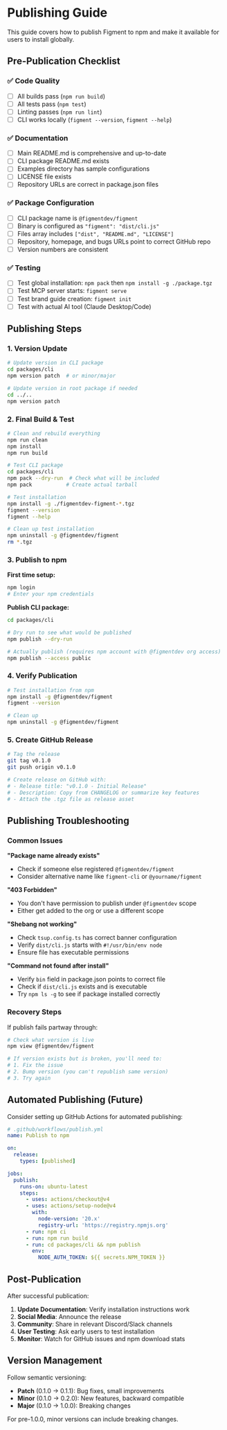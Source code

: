 # Publishing Guide

This guide covers how to publish Figment to npm and make it available for users to install globally.

## Pre-Publication Checklist

### ✅ Code Quality
- [ ] All builds pass (`npm run build`)
- [ ] All tests pass (`npm test`) 
- [ ] Linting passes (`npm run lint`)
- [ ] CLI works locally (`figment --version`, `figment --help`)

### ✅ Documentation  
- [ ] Main README.md is comprehensive and up-to-date
- [ ] CLI package README.md exists
- [ ] Examples directory has sample configurations
- [ ] LICENSE file exists
- [ ] Repository URLs are correct in package.json files

### ✅ Package Configuration
- [ ] CLI package name is `@figmentdev/figment`
- [ ] Binary is configured as `"figment": "dist/cli.js"`
- [ ] Files array includes `["dist", "README.md", "LICENSE"]`
- [ ] Repository, homepage, and bugs URLs point to correct GitHub repo
- [ ] Version numbers are consistent

### ✅ Testing
- [ ] Test global installation: `npm pack` then `npm install -g ./package.tgz`
- [ ] Test MCP server starts: `figment serve`
- [ ] Test brand guide creation: `figment init`
- [ ] Test with actual AI tool (Claude Desktop/Code)

## Publishing Steps

### 1. Version Update
```bash
# Update version in CLI package
cd packages/cli
npm version patch  # or minor/major

# Update version in root package if needed
cd ../..
npm version patch
```

### 2. Final Build & Test
```bash
# Clean and rebuild everything
npm run clean
npm install  
npm run build

# Test CLI package
cd packages/cli
npm pack --dry-run  # Check what will be included
npm pack           # Create actual tarball

# Test installation
npm install -g ./figmentdev-figment-*.tgz
figment --version
figment --help

# Clean up test installation  
npm uninstall -g @figmentdev/figment
rm *.tgz
```

### 3. Publish to npm

**First time setup:**
```bash
npm login
# Enter your npm credentials
```

**Publish CLI package:**
```bash
cd packages/cli

# Dry run to see what would be published
npm publish --dry-run

# Actually publish (requires npm account with @figmentdev org access)
npm publish --access public
```

### 4. Verify Publication
```bash
# Test installation from npm
npm install -g @figmentdev/figment
figment --version

# Clean up
npm uninstall -g @figmentdev/figment
```

### 5. Create GitHub Release
```bash
# Tag the release
git tag v0.1.0
git push origin v0.1.0

# Create release on GitHub with:
# - Release title: "v0.1.0 - Initial Release"  
# - Description: Copy from CHANGELOG or summarize key features
# - Attach the .tgz file as release asset
```

## Publishing Troubleshooting

### Common Issues

**"Package name already exists"**
- Check if someone else registered `@figmentdev/figment`
- Consider alternative name like `figment-cli` or `@yourname/figment`

**"403 Forbidden"**
- You don't have permission to publish under `@figmentdev` scope
- Either get added to the org or use a different scope

**"Shebang not working"**
- Check `tsup.config.ts` has correct banner configuration
- Verify `dist/cli.js` starts with `#!/usr/bin/env node`
- Ensure file has executable permissions

**"Command not found after install"**
- Verify `bin` field in package.json points to correct file
- Check if `dist/cli.js` exists and is executable
- Try `npm ls -g` to see if package installed correctly

### Recovery Steps

If publish fails partway through:
```bash
# Check what version is live
npm view @figmentdev/figment

# If version exists but is broken, you'll need to:
# 1. Fix the issue
# 2. Bump version (you can't republish same version)
# 3. Try again
```

## Automated Publishing (Future)

Consider setting up GitHub Actions for automated publishing:

```yaml
# .github/workflows/publish.yml
name: Publish to npm

on:
  release:
    types: [published]

jobs:
  publish:
    runs-on: ubuntu-latest
    steps:
      - uses: actions/checkout@v4
      - uses: actions/setup-node@v4
        with:
          node-version: '20.x'
          registry-url: 'https://registry.npmjs.org'
      - run: npm ci
      - run: npm run build
      - run: cd packages/cli && npm publish
        env:
          NODE_AUTH_TOKEN: ${{ secrets.NPM_TOKEN }}
```

## Post-Publication

After successful publication:

1. **Update Documentation**: Verify installation instructions work
2. **Social Media**: Announce the release 
3. **Community**: Share in relevant Discord/Slack channels
4. **User Testing**: Ask early users to test installation
5. **Monitor**: Watch for GitHub issues and npm download stats

## Version Management

Follow semantic versioning:
- **Patch** (0.1.0 → 0.1.1): Bug fixes, small improvements
- **Minor** (0.1.0 → 0.2.0): New features, backward compatible
- **Major** (0.1.0 → 1.0.0): Breaking changes

For pre-1.0.0, minor versions can include breaking changes.
